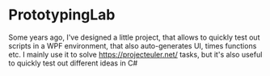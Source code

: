 # PrototypingLab
Some years ago, I've designed a little project, that allows to quickly test out scripts in a WPF environment, that also auto-generates UI, times functions etc. I mainly use it to solve https://projecteuler.net/ tasks, but it's also useful to quickly test out different ideas in C#
